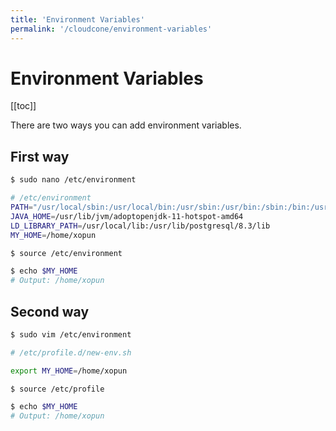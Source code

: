 ```yaml
---
title: 'Environment Variables'
permalink: '/cloudcone/environment-variables'
---
```


# Environment Variables

[[toc]]

There are two ways you can add environment variables.

## First way

```bash
$ sudo nano /etc/environment

```

```bash
# /etc/environment
PATH="/usr/local/sbin:/usr/local/bin:/usr/sbin:/usr/bin:/sbin:/bin:/usr/games:/usr/local/games"
JAVA_HOME=/usr/lib/jvm/adoptopenjdk-11-hotspot-amd64
LD_LIBRARY_PATH=/usr/local/lib:/usr/lib/postgresql/8.3/lib
MY_HOME=/home/xopun

```

```bash
$ source /etc/environment

$ echo $MY_HOME
# Output: /home/xopun

```

## Second way

```bash
$ sudo vim /etc/environment

```

```bash
# /etc/profile.d/new-env.sh

export MY_HOME=/home/xopun

```

```bash
$ source /etc/profile

$ echo $MY_HOME
# Output: /home/xopun

```